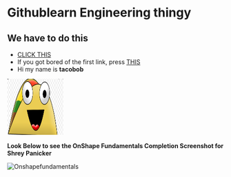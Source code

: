 # Githublearn Engineering thingy
## We have to do this

* [CLICK THIS](https://www.markdownguide.org/cheat-sheet/)
* If you got bored of the first link, press [THIS](https://guides.github.com/pdfs/markdown-cheatsheet-online.pdf)
* Hi my name is **tacobob**

<img src="randomimage/taco.png" alt="taco" width="130" height="130">

**Look Below to see the OnShape Fundamentals Completion Screenshot for Shrey Panicker**

<img scr="randomimage/Onshapefundamentals.png" alt="Onshapefundamentals" width="130" height="130">
